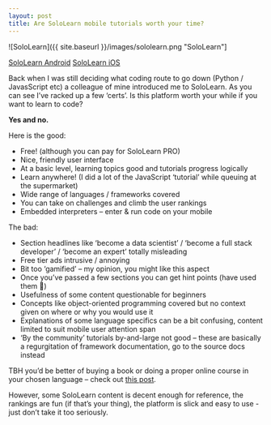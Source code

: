 ```yaml
---
layout: post
title: Are SoloLearn mobile tutorials worth your time?
---
```


![SoloLearn]({{ site.baseurl }}/images/sololearn.png "SoloLearn"]

[SoloLearn Android](https://play.google.com/store/apps/details?id=com.sololearn&hl=en_GB) [SoloLearn iOS](https://apps.apple.com/us/app/sololearn-learn-to-code/id1210079064)

Back when I was still deciding what coding route to go down (Python / JavasScript etc) a colleague of mine introduced me to SoloLearn.  As you can see I’ve racked up a few ‘certs’.
Is this platform worth your while if you want to learn to code?

**Yes and no.**

Here is the good:
* Free! (although you can pay for SoloLearn PRO)
* Nice, friendly user interface
* At a basic level, learning topics good and tutorials progress logically
* Learn anywhere!  (I did a lot of the JavaScript ‘tutorial’ while queuing at the supermarket)
* Wide range of languages / frameworks covered
* You can take on challenges and climb the user rankings
* Embedded interpreters – enter & run code on your mobile

The bad:
* Section headlines like ‘become a data scientist’ / ‘become a full stack developer’ / ‘become an expert’ totally misleading
* Free tier ads intrusive / annoying
* Bit too ‘gamified’ – my opinion, you might like this aspect
* Once you’ve passed a few sections you can get hint points (have used them 😬)
* Usefulness of some content questionable for beginners
* Concepts like object-oriented programming covered but no context given on where or why you would use it
* Explanations of some language specifics can be a bit confusing, content limited to suit mobile user attention span
* ‘By the community’ tutorials by-and-large not good – these are basically a regurgitation of framework documentation, go to the source docs instead

TBH you’d be better of buying a book or doing a proper online course in your chosen language – check out [this post](https://john-e-davidson72.github.io/my_website/blog-up/).

However, some SoloLearn content is decent enough for reference, the rankings are fun (if that’s your thing), the platform is slick and easy to use - 
just don’t take it too seriously.

